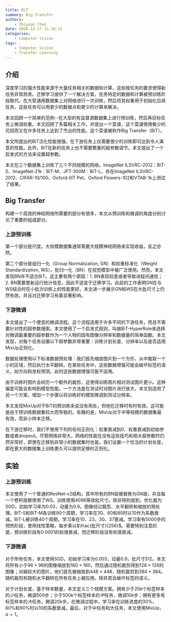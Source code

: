 ```yaml
---
title: BiT
summary: Big Transfer
authors:
    - Zhiyuan Chen
date: 2020-12-17 11:10:11
categories:
    - Computer Vision
tags:
    - Computer Vision
    - Transfer Learning
---
```


## 介绍

深度学习的强大性能来源于大量任务相关的数据和计算，这些按任务的要求使得新任务非常昂贵。迁移学习提供了一个解决方案，任务特定的数据和计算被预训练阶段取代。在大型通用数据集上对网络进行一次训练，然后将其权重用于初始化后续任务，这些任务可以用更少的数据点和更少的计算来解决。

本文回顾一个简单的范例--在大型的有监督源数据集上进行预训练，然后再目标任务上微调权重。本文回顾了多篇相关工作，并提出一个菜谱，这个菜谱使用极少的花招而又在许多任务上达到了杰出的性能。这个菜谱被称作Big Transfer（BiT）。

本文所提出的BiT泛化性能很强，在下游任务上仅需要很少的训练即可达到令人满意的性能。此外，BiT在新的任务上也不需要繁重的超参数调节。本文提出了一个启发式的方法来设置超参数。

本文在三个数据集上训练了三个不同规模的网络，ImageNet ILSVRC-2012：BiT-S、ImageNet-21k：BiT-M、JFT-300M：BiT-L，并在ImageNet ILSVRC-2012、CIFAR-10/100、Oxford-IIIT Pet、Oxford Flowers-102和VTAB-1k上测试了结果。

## Big Transfer

构建一个高效的神经网络所需要的部分有很多，本文从预训练和微调的角度分别讨论了重要的组成部分。

### 上游预训练

第一个部分是尺度。大规模数据集通常需要大规模神经网络来实现收益，反之亦然。

第二个部分是组归一化（Group Normalization, GN）和权重标准化（Weight Standardization, WS）。批归一化（BN）在视觉模型中被广泛使用。然而，本文发现BN并不适合BiT。这主要有两个原因：1. BN表现较差或者导致进程间通信；2. BN需要更新运行统计信息，因此不适宜于迁移学习。此前的工作表明GN在与WS结合时在小批次训练上的性能更好。本文进一步展示GN和WS在大批尺寸上仍然有效，并且对迁移学习有着显著影响。

### 下游微调

本文提出了一个便宜的微调流程。这个流程适用于许多不同的下游任务，而且不需要针对性的超参数搜索。本文使用了一个启发式规则，叫做BiT-HyperRule来选择对微调最重要的超参数作为一个人物的固有图像分辨率和数据量的简单函数。本文发现，对每个任务设置以下超参数非常重要：训练计划长度、分辨率以及是否适用MixUp正则化。

数据处理使用以下标准数据预处理：我们首先缩放图片到一个方形，从中裁取一个小的区域，然后执行水平翻转。在某些任务中，这些数据增强可能会破坏标签的语义，如方向和坐标预测。此时这些数据增强可能不适用。

由于训练时图片会经历一个额外的裁剪，这使得训练图片相对测试图片更小。这种偏差可能会影响到模型性能。一个方法是在测试时对图片进行放大，本文则选用了另一个方案，增加一个步骤以将训练好的模型微调到测试分辨率。

本文发现MixUp对于BiT的预训练来说没有用处，但他在迁移时有时有效。这可能是由于预训练数据集较大而导致的。有趣的是，MixUp对于中等规模的数据集最有效，而非小样本迁移。

在下游迁移时，我们不使用下列的任何正则化：权重衰减到0、权重衰减到初始参数或者dropout。尽管网络非常大，网络的性能在没有这些技巧和相关超参数时仍然非常好，即使在迁移到非常小的数据集时也是。我们设置一个恰当的计划长度，即在更大的数据集上训练更久可以提供足够的正则化。

## 实验

### 上游预训练

本文使用了一个普通的ResNet-v2结构，其中所有的BN层被替换为GN层，并且每一个卷积层都使用了WS。训练使用$4096$等效批尺寸。除非特别提到，优化器为SGD，初始学习率为$0.03$，动量为$0.9$。图像经过裁剪、水平翻转和缩放的预处理。BiT-S和BiT-M各训练90个周期，学习率在30、60和80时以$10$作为系数衰减。BiT-L被训练40个周期，学习率在10、23、30、37衰减。学习率有$5000$步的预热阶段，使用线性策略，每步乘以$\frac{批尺寸}{256}$。需要特别注意的是，预训练阶段有$0.0001$的权值衰减，而迁移阶段没有权值衰减。

### 下游微调

对于所有任务，本文使用SGD，初始学习率为$0.003$，动量$0.9$，批尺寸$512$。本文将所有小于$96 \times 96$的图像缩放到$160 \times 160$，然后通过随机裁剪得到$128 \times 128$的图像；对越较大的图片，他们首先被缩放到$448 \times 448$，随机裁剪到$384 \times 384$。随机裁剪和随机水平翻转在所有任务上被应用，除非其会破坏标签的语义。

对于计划长度，基于样本数量，本文定义三个规模方案。拥有少于$20k$个标签样本的*小*任务，微调$500$步；少于$500k$个标签样本的*中*任务，微调$10k$步；拥有更多有标签样本的*大*任务，微调$20k$步。在微调过程中，学习率在训练进度的$30\%$、$60\%$和$90\%$时以10的系数衰减。最后，对于中任务和大任务，本文使用MixUp，$\alpha = 1$。
